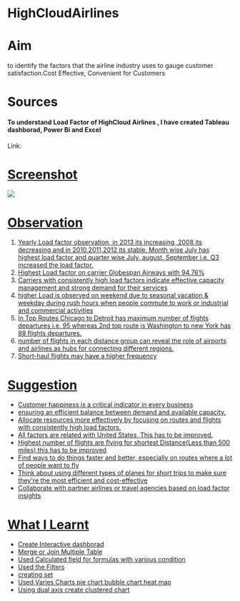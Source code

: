 # HighCloudAirlines


<h1>Aim</h1>to identify the factors that the airline industry uses to gauge customer satisfaction.Cost Effective, Convenient for Customers 
<h1>Sources</h1>

<h4>To understand Load Factor of HighCloud Airlines , I have created Tableau dashborad, Power Bi and Excel </h4>
Link: <a href="https://public.tableau.com/app/profile/sneha.deolikar/viz/P305AirlinesDashboardbackup/Dashboard1?publish=yes"</a>
<h1>Screenshot</h1>
<img src="Airline_dash_![Airline_dash_1](https://github.com/snehadeolikar/HighCloudAirlines/assets/106811325/8d4bb784-5f0c-413f-9e5e-4efb3aea467f)
3.jpg"><br/>
<h1>Observation</h1>
<ol>
<li>Yearly Load factor observation, in 2013 its increasing ,2008 its decreasing and in 2010,2011,2012 its stable. Month wise July has highest load factor and quarter wise July, august, September i.e. Q3 increased the load factor. </li>
<li>Highest Load factor on carrier Globespan Airways with 94.76% </li>
<li> Carriers with consistently high load factors indicate effective capacity management and strong demand for their services</li>
<li> higher Load is observed on weekend due to seasonal vacation & weekday during rush hours when people commute to work or industrial and commercial activities</li>
<li> In Top Routes Chicago to Detroit has maximum number of flights departures i.e. 95 whereas 2nd top route is Washington to new York has 88 flights departures.</li>
<li> number of flights in each distance group can reveal the role of airports and airlines as hubs for connecting different regions. </li>
<li> Short-haul flights may have a higher frequency </li></ol>

<h1>Suggestion </h1>
<ul>
<li>Customer happiness is a critical indicator in every business</li>
<li>ensuring an efficient balance between demand and available capacity.</li>
<li>Allocate resources more effectively by focusing on routes and flights with consistently high load factors,</li>
<li>All factors are related with United States, This has to be improved.</li>
<li>Highest number of flights are flying for shortest Distance(Less than 500 miles) this has to be improved</li>
<li>Find ways to do things faster and better, especially on routes where a lot of people want to fly</li>
<li>Think about using different types of planes for short trips to make sure they're the most efficient and cost-effective</li>
<li>Collaborate with partner airlines or travel agencies based on load factor insights</li>
</ul>


<h1>What I Learnt</h1>
<ul>
  <li>Create Interactive dashborad</li>
  <li>Merge or Join Multiple Table </li>
  <li>Used Calculated field for formulas with various condition</li>
  <li>Used the Filters</li>
  <li>creating set</li>
  <li>Used Varies Charts pie chart,bubble chart,heat map</li>
  <li>Using dual axis create clustered chart</li>
</ul>





